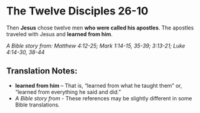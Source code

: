 The Twelve Disciples 26-10
============================


Then **Jesus** chose twelve men **who were called his apostles**. The
apostles traveled with Jesus and **learned from him**.

*A Bible story from: Matthew 4:12-25; Mark 1:14-15, 35-39; 3:13-21;
Luke 4:14-30, 38-44*

Translation Notes:
------------------

-   **learned from him** – That is, “learned from what he taught
them”
    or, “learned from everything he said and did.”
-   *A Bible story from* - These references may be slightly different in
    some Bible translations.

